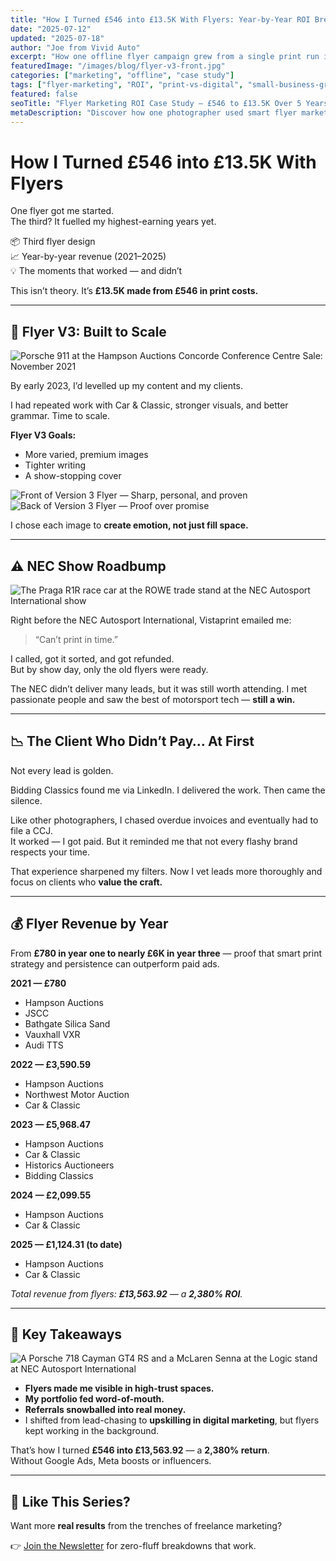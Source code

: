 ```yaml
---
title: "How I Turned £546 into £13.5K With Flyers: Year-by-Year ROI Breakdown (2021–2025)"
date: "2025-07-12"
updated: "2025-07-18"
author: "Joe from Vivid Auto"
excerpt: "How one offline flyer campaign grew from a single print run into £13.5K in client revenue. Real data, key lessons, and why print marketing still works in 2025."
featuredImage: "/images/blog/flyer-v3-front.jpg"
categories: ["marketing", "offline", "case study"]
tags: ["flyer-marketing", "ROI", "print-vs-digital", "small-business-growth"]
featured: false
seoTitle: "Flyer Marketing ROI Case Study — £546 to £13.5K Over 5 Years"
metaDescription: "Discover how one photographer used smart flyer marketing to generate £13.5K in revenue from just £546 in print costs. Includes year-by-year ROI breakdown and lessons learned."
---
```


# How I Turned £546 into £13.5K With Flyers

One flyer got me started.  
The third? It fuelled my highest-earning years yet.

📦 Third flyer design  
📈 Year-by-year revenue (2021–2025)  
💡 The moments that worked — and didn’t  

This isn’t theory. It’s **£13.5K made from £546 in print costs.**

---

## 🚀 Flyer V3: Built to Scale

![Porsche 911 at the Hampson Auctions Concorde Conference Centre Sale: November 2021](/images/blog/porsche-911-hampson.jpg)

By early 2023, I’d levelled up my content and my clients.

I had repeated work with Car & Classic, stronger visuals, and better grammar. Time to scale.

**Flyer V3 Goals:**
- More varied, premium images  
- Tighter writing  
- A show-stopping cover  

![Front of Version 3 Flyer — Sharp, personal, and proven](/images/blog/flyer-v3-front.jpg)
![Back of Version 3 Flyer — Proof over promise](/images/blog/flyer-v3-back.jpg)

I chose each image to **create emotion, not just fill space.**

---

## ⚠️ NEC Show Roadbump

![The Praga R1R race car at the ROWE trade stand at the NEC Autosport International show](/images/blog/praga-r1r-nec.jpg)

Right before the NEC Autosport International, Vistaprint emailed me:

> “Can’t print in time.”

I called, got it sorted, and got refunded.  
But by show day, only the old flyers were ready.

The NEC didn’t deliver many leads, but it was still worth attending. I met passionate people and saw the best of motorsport tech — **still a win.**

---

## 📉 The Client Who Didn’t Pay… At First

Not every lead is golden.

Bidding Classics found me via LinkedIn. I delivered the work. Then came the silence.

Like other photographers, I chased overdue invoices and eventually had to file a CCJ.  
It worked — I got paid. But it reminded me that not every flashy brand respects your time.

That experience sharpened my filters. Now I vet leads more thoroughly and focus on clients who **value the craft.**

---

## 💰 Flyer Revenue by Year

From **£780 in year one to nearly £6K in year three** — proof that smart print strategy and persistence can outperform paid ads.

**2021 — £780**
- Hampson Auctions
- JSCC
- Bathgate Silica Sand
- Vauxhall VXR
- Audi TTS

**2022 — £3,590.59**
- Hampson Auctions
- Northwest Motor Auction
- Car & Classic

**2023 — £5,968.47**
- Hampson Auctions
- Car & Classic
- Historics Auctioneers
- Bidding Classics

**2024 — £2,099.55**
- Hampson Auctions
- Car & Classic

**2025 — £1,124.31 (to date)**
- Hampson Auctions
- Car & Classic

_Total revenue from flyers: **£13,563.92** — a **2,380% ROI**._

---

## 🧩 Key Takeaways

![A Porsche 718 Cayman GT4 RS and a McLaren Senna at the Logic stand at NEC Autosport International](/images/blog/porsche-mclaren-nec.jpg)

- **Flyers made me visible in high-trust spaces.**  
- **My portfolio fed word-of-mouth.**  
- **Referrals snowballed into real money.**  
- I shifted from lead-chasing to **upskilling in digital marketing**, but flyers kept working in the background.

That’s how I turned **£546 into £13,563.92** — a **2,380% return**.  
Without Google Ads, Meta boosts or influencers.

---

## 📩 Like This Series?

Want more **real results** from the trenches of freelance marketing?

👉 [Join the Newsletter](/newsletter) for zero-fluff breakdowns that work.
